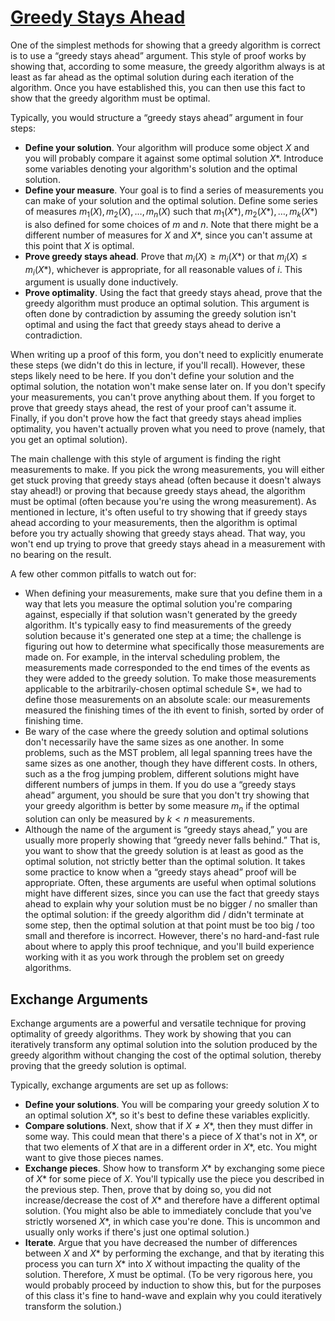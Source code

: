 # [Greedy Stays Ahead](https://web.stanford.edu/class/archive/cs/cs161/cs161.1138/handouts/120%20Guide%20to%20Greedy%20Algorithms.pdf)

One of the simplest methods for showing that a greedy algorithm is correct is to
use a “greedy stays ahead” argument. This style of proof works by showing that,
according to some measure, the greedy algorithm always is at least as far ahead
as the optimal solution during each iteration of the algorithm. Once you have
established this, you can then use this fact to show that the greedy algorithm
must be optimal.

Typically, you would structure a “greedy stays ahead” argument in four steps:

- **Define your solution**. Your algorithm will produce some object $X$ and you
  will probably compare it against some optimal solution $X*$. Introduce some
  variables denoting your algorithm's solution and the optimal solution.
- **Define your measure**. Your goal is to find a series of measurements you can
  make of your solution and the optimal solution. Define some series of measures
  $m_1(X),m_2(X),\ldots,m_n(X)$ such that $m_1(X*),m_2(X*),\ldots,m_k(X*)$ is
  also defined for some choices of $m$ and $n$. Note that there might be a
  different number of measures for $X$ and $X*$, since you can't assume at this
  point that $X$ is optimal.
- **Prove greedy stays ahead**. Prove that $m_i(X) \ge m_i(X*)$ or
  that $m_i(X) \le m_i(X*)$, whichever is appropriate, for all reasonable values
  of $i$. This argument is usually done inductively.
- **Prove optimality**. Using the fact that greedy stays ahead, prove that the
  greedy algorithm must produce an optimal solution. This argument is often done
  by contradiction by assuming the greedy solution isn't optimal and using the
  fact that greedy stays ahead to derive a contradiction.

When writing up a proof of this form, you don't need to explicitly enumerate
these steps (we didn't do this in lecture, if you'll recall). However, these
steps likely need to be here. If you don't define your solution and the optimal
solution, the notation won't make sense later on. If you don't specify your
measurements, you can't prove anything about them. If you forget to prove that
greedy stays ahead, the rest of your proof can't assume it. Finally, if you
don't prove how the fact that greedy stays ahead implies optimality, you haven't
actually proven what you need to prove (namely, that you get an optimal
solution).

The main challenge with this style of argument is finding the right measurements
to make. If you pick the wrong measurements, you will either get stuck proving
that greedy stays ahead (often because it doesn't always stay ahead!) or proving
that because greedy stays ahead, the algorithm must be optimal (often because
you're using the wrong measurement). As mentioned in lecture, it's often useful
to try showing that if greedy stays ahead according to your measurements, then
the algorithm is optimal before you try actually showing that greedy stays
ahead. That way, you won't end up trying to prove that greedy stays ahead in a
measurement with no bearing on the result.

A few other common pitfalls to watch out for:

- When defining your measurements, make sure that you define them in a way that
  lets you measure the optimal solution you're comparing against, especially if
  that solution wasn't generated by the greedy algorithm. It's typically easy to
  find measurements of the greedy solution because it's generated one step at a
  time; the challenge is figuring out how to determine what specifically those
  measurements are made on. For example, in the interval scheduling problem, the
  measurements made corresponded to the end times of the events as they were
  added to the greedy solution. To make those measurements applicable to the
  arbitrarily-chosen optimal schedule S*, we had to define those measurements on
  an absolute scale: our measurements measured the finishing times of the ith
  event to finish, sorted by order of finishing time.
- Be wary of the case where the greedy solution and optimal solutions don't
  necessarily have the same sizes as one another. In some problems, such as the
  MST problem, all legal spanning trees have the same sizes as one another,
  though they have different costs. In others, such as a the frog jumping
  problem, different solutions might have different numbers of jumps in them. If
  you do use a “greedy stays ahead” argument, you should be sure that you don't
  try showing that your greedy algorithm is better by some measure $m_n$ if the
  optimal solution can only be measured by $k < n$ measurements.
- Although the name of the argument is “greedy stays ahead,” you are usually
  more properly showing that “greedy never falls behind.” That is, you want to
  show that the greedy solution is at least as good as the optimal solution, not
  strictly better than the optimal solution. It takes some practice to know when
  a “greedy stays ahead” proof will be appropriate. Often, these arguments are
  useful when optimal solutions might have different sizes, since you can use
  the fact that greedy stays ahead to explain why your solution must be no
  bigger / no smaller than the optimal solution: if the greedy algorithm
  did / didn't terminate at some step, then the optimal solution at that point
  must be too big / too small and therefore is incorrect. However, there's no
  hard-and-fast rule about where to apply this proof technique, and you'll build
  experience working with it as you work through the problem set on greedy
  algorithms.

## Exchange Arguments

Exchange arguments are a powerful and versatile technique for proving optimality
of greedy algorithms. They work by showing that you can iteratively transform
any optimal solution into the solution produced by the greedy algorithm without
changing the cost of the optimal solution, thereby proving that the greedy
solution is optimal.

Typically, exchange arguments are set up as follows:

- **Define your solutions**. You will be comparing your greedy solution $X$ to
  an optimal solution $X*$, so it's best to define these variables explicitly.
- **Compare solutions**. Next, show that if $X ≠ X*$, then they must differ in
  some way. This could mean that there's a piece of $X$ that's not in $X*$, or
  that two elements of $X$ that are in a different order in $X*$, etc. You might
  want to give those pieces names.
- **Exchange pieces**. Show how to transform $X*$ by exchanging some piece
  of $X*$ for some piece of $X$. You'll typically use the piece you described in
  the previous step. Then, prove that by doing so, you did not increase/decrease
  the cost of $X*$ and therefore have a different optimal solution. (You might
  also be able to immediately conclude that you've strictly worsened $X*$, in
  which case you're done. This is uncommon and usually only works if there's
  just one optimal solution.)
- **Iterate**. Argue that you have decreased the number of differences
  between $X$ and $X*$ by performing the exchange, and that by iterating this
  process you can turn $X*$ into $X$ without impacting the quality of the
  solution. Therefore, $X$ must be optimal. (To be very rigorous here, you would
  probably proceed by induction to show this, but for the purposes of this class
  it's fine to hand-wave and explain why you could iteratively transform the
  solution.)

